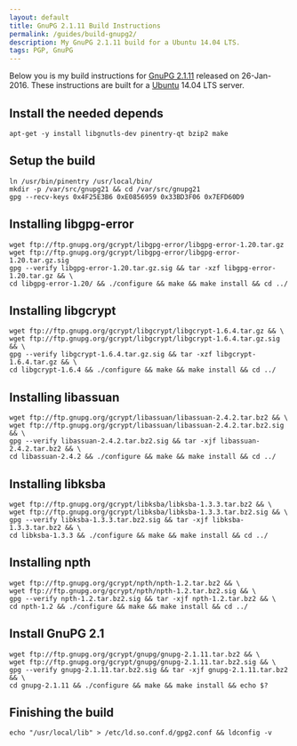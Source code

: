 ```yaml
---
layout: default
title: GnuPG 2.1.11 Build Instructions
permalink: /guides/build-gnupg2/
description: My GnuPG 2.1.11 build for a Ubuntu 14.04 LTS.
tags: PGP, GnuPG
---
```


Below you is my build instructions for [GnuPG 2.1.11](https://lists.gnupg.org/pipermail/gnupg-announce/2016q1/000383.html) released on 26-Jan-2016. These instructions are built for a [Ubuntu](http://www.ubuntu.com/server) 14.04 LTS server.

## Install the needed depends
    apt-get -y install libgnutls-dev pinentry-qt bzip2 make

## Setup the build
    ln /usr/bin/pinentry /usr/local/bin/
    mkdir -p /var/src/gnupg21 && cd /var/src/gnupg21
    gpg --recv-keys 0x4F25E3B6 0xE0856959 0x33BD3F06 0x7EFD60D9

## Installing libgpg-error
    wget ftp://ftp.gnupg.org/gcrypt/libgpg-error/libgpg-error-1.20.tar.gz
    wget ftp://ftp.gnupg.org/gcrypt/libgpg-error/libgpg-error-1.20.tar.gz.sig
    gpg --verify libgpg-error-1.20.tar.gz.sig && tar -xzf libgpg-error-1.20.tar.gz && \
    cd libgpg-error-1.20/ && ./configure && make && make install && cd ../

## Installing libgcrypt
    wget ftp://ftp.gnupg.org/gcrypt/libgcrypt/libgcrypt-1.6.4.tar.gz && \
    wget ftp://ftp.gnupg.org/gcrypt/libgcrypt/libgcrypt-1.6.4.tar.gz.sig && \
    gpg --verify libgcrypt-1.6.4.tar.gz.sig && tar -xzf libgcrypt-1.6.4.tar.gz && \
    cd libgcrypt-1.6.4 && ./configure && make && make install && cd ../

## Installing libassuan
    wget ftp://ftp.gnupg.org/gcrypt/libassuan/libassuan-2.4.2.tar.bz2 && \
    wget ftp://ftp.gnupg.org/gcrypt/libassuan/libassuan-2.4.2.tar.bz2.sig && \
    gpg --verify libassuan-2.4.2.tar.bz2.sig && tar -xjf libassuan-2.4.2.tar.bz2 && \
    cd libassuan-2.4.2 && ./configure && make && make install && cd ../

## Installing libksba
    wget ftp://ftp.gnupg.org/gcrypt/libksba/libksba-1.3.3.tar.bz2 && \
    wget ftp://ftp.gnupg.org/gcrypt/libksba/libksba-1.3.3.tar.bz2.sig && \
    gpg --verify libksba-1.3.3.tar.bz2.sig && tar -xjf libksba-1.3.3.tar.bz2 && \
    cd libksba-1.3.3 && ./configure && make && make install && cd ../

## Installing npth
    wget ftp://ftp.gnupg.org/gcrypt/npth/npth-1.2.tar.bz2 && \
    wget ftp://ftp.gnupg.org/gcrypt/npth/npth-1.2.tar.bz2.sig && \
    gpg --verify npth-1.2.tar.bz2.sig && tar -xjf npth-1.2.tar.bz2 && \
    cd npth-1.2 && ./configure && make && make install && cd ../

## Install GnuPG 2.1
    wget ftp://ftp.gnupg.org/gcrypt/gnupg/gnupg-2.1.11.tar.bz2 && \
    wget ftp://ftp.gnupg.org/gcrypt/gnupg/gnupg-2.1.11.tar.bz2.sig && \
    gpg --verify gnupg-2.1.11.tar.bz2.sig && tar -xjf gnupg-2.1.11.tar.bz2 && \
    cd gnupg-2.1.11 && ./configure && make && make install && echo $?

## Finishing the build
    echo "/usr/local/lib" > /etc/ld.so.conf.d/gpg2.conf && ldconfig -v
